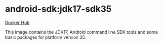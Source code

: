 # android-sdk:jdk17-sdk35 #

[Docker Hub](https://hub.docker.com/r/azabost/android-sdk/)

This image contains the JDK17, Android command line SDK tools and some basic packages for platform version 35.
